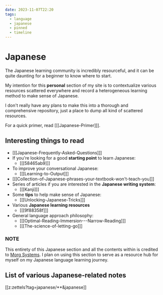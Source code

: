 ```yaml
---
date: 2023-11-07T22:20
tags:
  - language
  - japanese
  - pinned
  - timeline
---
```


# Japanese

The Japanese learning community is incredibly resourceful, and it can be quite
daunting for a beginner to know where to start.

My intention for this **personal** section of my site is to contextualize
various resources scattered everywhere and record a heterogeneous learning
method to make sense of Japanese.

I don't really have any plans to make this into a thorough and comprehensive repository, just
a place to dump all kind of scattered resources.

For a quick primer, read [[[Japanese-Primer]]].

## Interesting things to read

 * [[[Japanese-Frequently-Asked-Questions]]]
 * If you're looking for a good **starting point** to learn
   Japanese:
    * [[[58465ab9]]]
 * To improve your conversational Japanese:
    * [[[Learning-to-Output]]]
 * [[[Collection-of-Japanese-phrases-your-textbook-won't-teach-you]]]
 * Series of articles if you are interested in the
   **Japanese writing system**:
    * [[[Kanji]]]
 * Some **tips** to help make sense of Japanese:
    * [[[Unlocking-Japanese-Tricks]]]
 * Various **Japanese learning resources**
    * [[[9f88358f]]]
 * General language approach philosophy:
    * [[[Optimal-Reading-Immersion---Narrow-Reading]]]
    * [[[The-science-of-letting-go]]]
  
### NOTE

This entirety of this Japanese section and all the contents within is credited to [Morg Systems](https://morg.systems/Japanese). I plan on using this section to serve as a resource hub for myself on my Japanese language learning journey.

## List of various Japanese-related notes

[[z:zettels?tag=japanese/**&japanese]]
